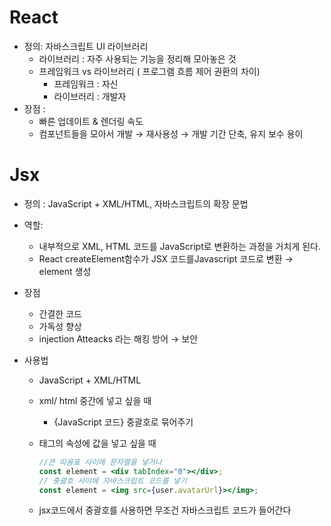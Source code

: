 # React

- 정의: 자바스크립트 UI 라이브러리
    - 라이브러리 : 자주 사용되는 기능을 정리해 모아놓은 것
    - 프레임워크 vs 라이브러리 ( 프로그램 흐름 제어 권환의 차이)
        - 프레임워크 : 자신
        - 라이브러리 : 개발자
- 장점 :
    - 빠른 업데이트 & 렌더링 속도
    - 컴포넌트들을 모아서 개발 → 재사용성 → 개발 기간 단축, 유지 보수 용이

# Jsx

- 정의 : JavaScript + XML/HTML, 자바스크립트의 확장 문법
- 역할:
    - 내부적으로 XML, HTML 코드를 JavaScript로 변환하는 과정을 거치게 된다.
    - React createElement함수가 JSX 코드를Javascript 코드로 변환 → element 생성
- 장점
    - 간결한 코드
    - 가독성 향상
    - injection Atteacks 라는 해킹 방어 → 보안

- 사용법
    - JavaScript + XML/HTML
    - xml/ html 중간에 넣고 싶을 때
        - {JavaScript 코드} 중괄호로 묶어주기
    - 태그의 속성에 값을 넣고 싶을 때
        
        ```jsx
        //큰 따옴표 사이에 문자열을 넣거나
        const element = <div tabIndex="0"></div>;
        // 중괄호 사이에 자바스크립트 코드를 넣기
        const element = <img src={user.avatarUrl}></img>;
        ```
        
    - jsx코드에서 중괄호를 사용하면 무조건 자바스크립트 코드가 들어간다
